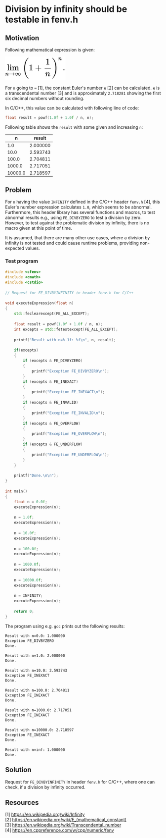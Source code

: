 # Division by infinity should be testable in fenv.h

## Motivation

Following mathematical expression is given:  

![Euler's number expression](graphics/expression.svg)

For `n` going to `∞` [1], the constant Euler's number `e` [2] can be calculated. `e` is a transcendental number [3] and is approximately `2.718281` showing the first six decimal numbers without rounding.  

In C/C++, this value can be calculated with following line of code:  
  
```cpp
float result = powf(1.0f + 1.0f / n, n);
```

Following table shows the `result` with some given and increasing `n`:
  
|       n | result   |
|---------|----------|
|     1.0 | 2.000000 |
|    10.0 | 2.593743 |
|   100.0 | 2.704811 |
|  1000.0 | 2.717051 |
| 10000.0 | 2.718597 |

## Problem

For `n` having the value `INFINITY` defined in the C/C++ header `fenv.h` [4], this Euler's number expression calculates `1.0`, which seems to be abnormal. Furthermore, this header library has several functions and macros, to test abnormal results e.g., using `FE_DIVBYZERO` to test a division by zero.  
However, to test against the problematic division by infinity, there is no macro given at this point of time.  
  
It is assumed, that there are many other use cases, where a division by infinity is not tested and could cause runtime problems, providing non-expected values.
  
### Test program

```cpp
#include <cfenv>
#include <cmath>
#include <cstdio>

// Request for FE_DIVBYINFINITY in header fenv.h for C/C++

void executeExpression(float n)
{
	std::feclearexcept(FE_ALL_EXCEPT);

	float result = powf(1.0f + 1.0f / n, n);
	int excepts = std::fetestexcept(FE_ALL_EXCEPT);

	printf("Result with n=%.1f: %f\n", n, result);

	if(excepts)
	{
		if (excepts & FE_DIVBYZERO)
		{
			printf("Exception FE_DIVBYZERO\n");
		}
		if (excepts & FE_INEXACT)
		{
			printf("Exception FE_INEXACT\n");
		}
		if (excepts & FE_INVALID)
		{
			printf("Exception FE_INVALID\n");
		}
		if (excepts & FE_OVERFLOW)
		{
			printf("Exception FE_OVERFLOW\n");
		}
		if (excepts & FE_UNDERFLOW)
		{
			printf("Exception FE_UNDERFLOW\n");
		}
	}

	printf("Done.\n\n");
}

int main()
{
	float n = 0.0f;
	executeExpression(n);

    n = 1.0f;
    executeExpression(n);

    n = 10.0f;
    executeExpression(n);

    n = 100.0f;
    executeExpression(n);

    n = 1000.0f;
    executeExpression(n);

    n = 10000.0f;
    executeExpression(n);

    n = INFINITY;
    executeExpression(n);

    return 0;
}
```

The program using e.g. `gcc` prints out the following results:  
```
Result with n=0.0: 1.000000
Exception FE_DIVBYZERO
Done.

Result with n=1.0: 2.000000
Done.

Result with n=10.0: 2.593743
Exception FE_INEXACT
Done.

Result with n=100.0: 2.704811
Exception FE_INEXACT
Done.

Result with n=1000.0: 2.717051
Exception FE_INEXACT
Done.

Result with n=10000.0: 2.718597
Exception FE_INEXACT
Done.

Result with n=inf: 1.000000
Done.
```

## Solution

Request for `FE_DIVBYINFINITY` in header `fenv.h` for C/C++, where one can check, if a division by infinity occurred.

## Resources

[1] https://en.wikipedia.org/wiki/Infinity  
[2] https://en.wikipedia.org/wiki/E_(mathematical_constant)  
[3] https://en.wikipedia.org/wiki/Transcendental_number  
[4]	https://en.cppreference.com/w/cpp/numeric/fenv  
